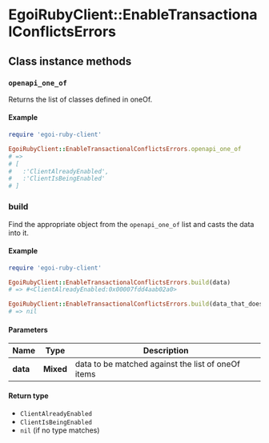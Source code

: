# EgoiRubyClient::EnableTransactionalConflictsErrors

## Class instance methods

### `openapi_one_of`

Returns the list of classes defined in oneOf.

#### Example

```ruby
require 'egoi-ruby-client'

EgoiRubyClient::EnableTransactionalConflictsErrors.openapi_one_of
# =>
# [
#   :'ClientAlreadyEnabled',
#   :'ClientIsBeingEnabled'
# ]
```

### build

Find the appropriate object from the `openapi_one_of` list and casts the data into it.

#### Example

```ruby
require 'egoi-ruby-client'

EgoiRubyClient::EnableTransactionalConflictsErrors.build(data)
# => #<ClientAlreadyEnabled:0x00007fdd4aab02a0>

EgoiRubyClient::EnableTransactionalConflictsErrors.build(data_that_doesnt_match)
# => nil
```

#### Parameters

| Name | Type | Description |
| ---- | ---- | ----------- |
| **data** | **Mixed** | data to be matched against the list of oneOf items |

#### Return type

- `ClientAlreadyEnabled`
- `ClientIsBeingEnabled`
- `nil` (if no type matches)

